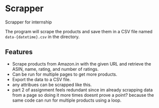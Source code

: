 # Scrapper
Scrapper for internship

The program will scrape the products and save them in a CSV file named `data-{datetime}.csv` in the directory.

## Features

- Scrape products from Amazon.in with the given URL and retrieve the ASIN, name, rating, and number of ratings.
- Can be run for multiple pages to get more products.
- Export the data to a CSV file.
- any attribues can be scrapped like this.
- part 2 of assignment feels redundant since im already scrapping data from a page so doing it more times doesnt prove a point? because the same code can run for multiple products using a loop.

